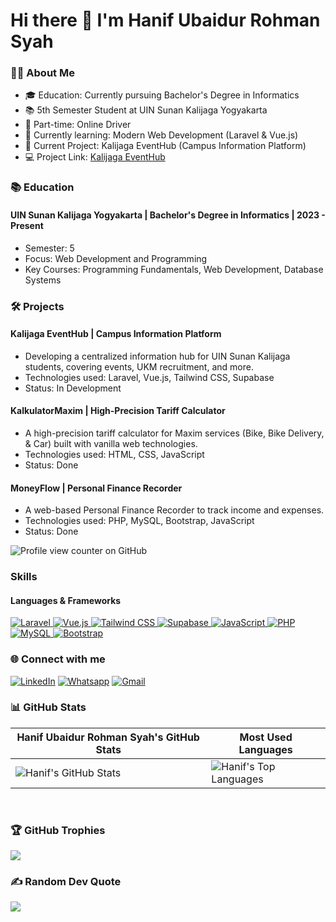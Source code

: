 # Hi there 👋 I'm Hanif Ubaidur Rohman Syah

### 👨‍💻 About Me
- 🎓 Education: Currently pursuing Bachelor's Degree in Informatics
- 📚 5th Semester Student at UIN Sunan Kalijaga Yogyakarta
- 💼 Part-time: Online Driver
- 🌱 Currently learning: Modern Web Development (Laravel & Vue.js)
- 🚀 Current Project: Kalijaga EventHub (Campus Information Platform)
- 💻 Project Link: [Kalijaga EventHub](https://github.com/hanipubaidur/Kalijaga-EventHub)

### 📚 Education
#### UIN Sunan Kalijaga Yogyakarta | Bachelor's Degree in Informatics | 2023 - Present
- Semester: 5
- Focus: Web Development and Programming
- Key Courses: Programming Fundamentals, Web Development, Database Systems

### 🛠️ Projects
#### Kalijaga EventHub | Campus Information Platform
- Developing a centralized information hub for UIN Sunan Kalijaga students, covering events, UKM recruitment, and more.
- Technologies used: Laravel, Vue.js, Tailwind CSS, Supabase
- Status: In Development

#### KalkulatorMaxim | High-Precision Tariff Calculator
- A high-precision tariff calculator for Maxim services (Bike, Bike Delivery, & Car) built with vanilla web technologies.
- Technologies used: HTML, CSS, JavaScript
- Status: Done

#### MoneyFlow | Personal Finance Recorder
- A web-based Personal Finance Recorder to track income and expenses.
- Technologies used: PHP, MySQL, Bootstrap, JavaScript
- Status: Done

![Profile view counter on GitHub](https://komarev.com/ghpvc/?username=hanipubaidur)

### Skills
#### Languages & Frameworks
<p align="left">
  <a href="https://laravel.com" target="_blank" rel="noreferrer">
    <img src="https://img.shields.io/badge/Laravel-FF2D20?style=for-the-badge&logo=laravel&logoColor=white" alt="Laravel"/>
  </a>
  <a href="https://vuejs.org/" target="_blank" rel="noreferrer">
    <img src="https://img.shields.io/badge/Vue.js-35495E?style=for-the-badge&logo=vuedotjs&logoColor=4FC08D" alt="Vue.js"/>
  </a>
  <a href="https://tailwindcss.com/" target="_blank" rel="noreferrer">
    <img src="https://img.shields.io/badge/Tailwind_CSS-38B2AC?style=for-the-badge&logo=tailwind-css&logoColor=white" alt="Tailwind CSS"/>
  </a>
  <a href="https://supabase.io/" target="_blank" rel="noreferrer">
    <img src="https://img.shields.io/badge/Supabase-181818?style=for-the-badge&logo=supabase&logoColor=3ECF8E" alt="Supabase"/>
  </a>
  <a href="https://developer.mozilla.org/en-US/docs/Web/JavaScript" target="_blank" rel="noreferrer">
    <img src="https://img.shields.io/badge/JavaScript-F7DF1E?style=for-the-badge&logo=javascript&logoColor=black" alt="JavaScript"/>
  </a>
  <a href="https://www.php.net" target="_blank" rel="noreferrer">
    <img src="https://img.shields.io/badge/PHP-777BB4?style=for-the-badge&logo=php&logoColor=white" alt="PHP"/>
  </a>
  <a href="https://www.mysql.com/" target="_blank" rel="noreferrer">
    <img src="https://img.shields.io/badge/MySQL-005C84?style=for-the-badge&logo=mysql&logoColor=white" alt="MySQL"/>
  </a>
  <a href="https://getbootstrap.com" target="_blank" rel="noreferrer">
    <img src="https://img.shields.io/badge/Bootstrap-563D7C?style=for-the-badge&logo=bootstrap&logoColor=white" alt="Bootstrap"/>
  </a>
</p>

### 🌐 Connect with me
[![LinkedIn](https://img.shields.io/badge/LinkedIn-0077B5?style=for-the-badge&logo=linkedin&logoColor=white)](https://linkedin.com/in/hanif-ubaidur-rohman-syah)
[![Whatsapp](https://img.shields.io/badge/WhatsApp-25D366?style=for-the-badge&logo=whatsapp&logoColor=white)](https://wa.me/qr/R4YHHZCP3DJAP1)
[![Gmail](https://img.shields.io/badge/Gmail-D14836?style=for-the-badge&logo=gmail&logoColor=white)](mailto:hanifurohman05@gmail.com)

### 📊 GitHub Stats

| Hanif Ubaidur Rohman Syah's GitHub Stats | Most Used Languages |
|---|---|
| <img src="https://github-readme-stats.vercel.app/api?username=hanipubaidur" alt="Hanif's GitHub Stats"/> | <img src="https://github-readme-stats.vercel.app/api/top-langs/?username=hanipubaidur&layout=compact" alt="Hanif's Top Languages"/> |

<br>

### 🏆 GitHub Trophies
![](https://github-profile-trophy.vercel.app/?username=hanipubaidur&theme=radical&no-frame=false&no-bg=true&margin-w=4)

### ✍️ Random Dev Quote
![](https://quotes-github-readme.vercel.app/api?type=horizontal&theme=radical)